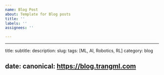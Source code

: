 ```yaml
---
name: Blog Post
about: Template for Blog posts
title: ''
labels: ''
assignees: ''

---
```


---
title:
subtitle: 
description: 
slug:
tags: [ML, AI, Robotics, RL]
category: blog

date: 
canonical: https://blog.trangml.com
---
